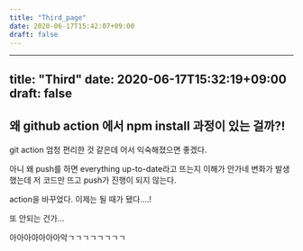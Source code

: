 ```yaml
---
title: "Third_page"
date: 2020-06-17T15:42:07+09:00
draft: false
---
```


---
title: "Third"
date: 2020-06-17T15:32:19+09:00
draft: false
---

## 왜 github action 에서 npm install 과정이 있는 걸까?!
git action 엄청 편리한 것 같은데 어서 익숙해졌으면 좋겠다. 

아니 왜 push를 하면 everything up-to-date라고 뜨는지 이해가 안가네
변화가 발생했는데 저 코드만 뜨고 push가 진행이 되지 않는다.

action을 바꾸었다. 이제는 될 때가 됐다....!

또 안되는 건가...

아아아아아아아악ㄱㄱㄱㄱㄱㄱㄱㄱ